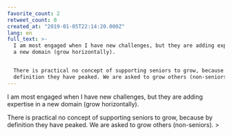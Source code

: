 ```yaml
---
favorite_count: 2
retweet_count: 0
created_at: "2019-01-05T22:14:20.000Z"
lang: en
full_text: >-
  I am most engaged when I have new challenges, but they are adding expertise in
  a new domain (grow horizontally).


  There is practical no concept of supporting seniors to grow, because by
  definition they have peaked. We are asked to grow others (non-seniors). &gt;
---
```


I am most engaged when I have new challenges, but they are adding expertise in a
new domain (grow horizontally).

There is practical no concept of supporting seniors to grow, because by
definition they have peaked. We are asked to grow others (non-seniors). &gt;
